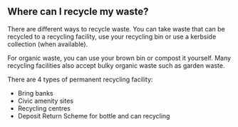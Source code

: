 ##  Where can I recycle my waste?

There are different ways to recycle waste. You can take waste that can be
recycled to a recycling facility, use your recycling bin or use a kerbside
collection (when available).

For organic waste, you can use your brown bin or compost it yourself. Many
recycling facilities also accept bulky organic waste such as garden waste.

There are 4 types of permanent recycling facility:

  * Bring banks 
  * Civic amenity sites 
  * Recycling centres 
  * Deposit Return Scheme for bottle and can recycling 
